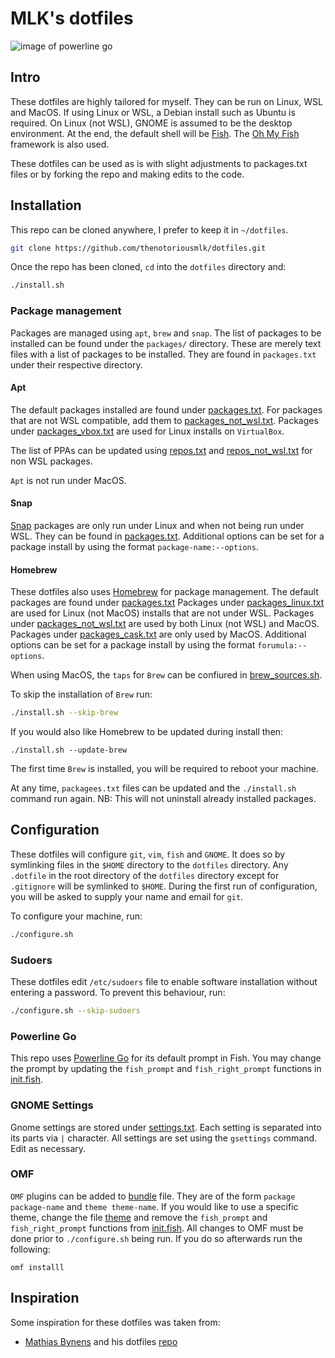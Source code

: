 # MLK's dotfiles

![image of powerline go](https://camo.githubusercontent.com/60297a8d54249c0001ef67b63cba22dd7a73a1ff/68747470733a2f2f7261772e6769746875622e636f6d2f6a7573746a616e6e652f706f7765726c696e652d676f2f6d61737465722f707265766965772e706e67)

## Intro

These dotfiles are highly tailored for myself. They can be run on Linux, WSL and MacOS. If using Linux or WSL, a Debian install such as Ubuntu is required. On Linux (not WSL), GNOME is assumed to be the desktop environment. At the end, the default shell will be [Fish](https://fishshell.com). The [Oh My Fish](https://github.com/oh-my-fish/oh-my-fish) framework is also used.

These dotfiles can be used as is with slight adjustments to packages.txt files or by forking the repo and making edits to the code.

## Installation

This repo can be cloned anywhere, I prefer to keep it in `~/dotfiles`.

```bash
git clone https://github.com/thenotoriousmlk/dotfiles.git
```

Once the repo has been cloned, `cd` into the `dotfiles` directory and:

```bash
./install.sh
```

### Package management

Packages are managed using `apt`, `brew` and `snap`. The list of packages to be installed can be found under the `packages/` directory. These are merely text files with a list of packages to be installed. They are found in `packages.txt` under their respective directory.

#### Apt

The default packages installed are found under [packages.txt](packages/apt/packages.txt). For packages that are not WSL compatible, add them to [packages_not_wsl.txt](packages/apt/packages_not_wsl.txt). Packages under [packages_vbox.txt](packages/apt/packages_vbox.txt) are used for Linux installs on `VirtualBox`.

The list of PPAs can be updated using [repos.txt](packages/apt/repos.txt) and [repos_not_wsl.txt](packages/apt/repos_not_wsl.txt) for non WSL packages.

`Apt` is not run under MacOS.

#### Snap

[Snap](https://snapcraft.io) packages are only run under Linux and when not being run under WSL. They can be found in [packages.txt](packages/snap/packages.txt). Additional options can be set for a package install by using the format `package-name:--options`.

#### Homebrew

These dotfiles also uses [Homebrew](https://brew.sh) for package management. The default packages are found under [packages.txt](packages/brew/packages.txt) Packages under [packages_linux.txt](packages/brew/packages_linux.txt) are used for Linux (not MacOS) installs that are not under WSL. Packages under [packages_not_wsl.txt](packages/brew/packages_not_wsl.txt) are used by both Linux (not WSL) and MacOS. Packages under [packages_cask.txt](packages/brew/packages_cask.txt) are only used by MacOS. Additional options can be set for a package install by using the format `forumula:--options`.

When using MacOS, the `taps` for `Brew` can be confiured in [brew_sources.sh](packages/brew/brew_sources.sh).

To skip the installation of `Brew` run:

```bash
./install.sh --skip-brew
```

If you would also like Homebrew to be updated during install then:

```
./install.sh --update-brew
```

The first time `Brew` is installed, you will be required to reboot your machine.

At any time, `packagees.txt` files can be updated and the `./install.sh` command run again. NB: This will not uninstall already installed packages.

## Configuration

These dotfiles will configure `git`, `vim`, `fish` and `GNOME`. It does so by symlinking files in the `$HOME` directory to the `dotfiles` directory. Any `.dotfile` in the root directory of the `dotfiles` directory except for `.gitignore` will be symlinked to `$HOME`. During the first run of configuration, you will be asked to supply your name and email for `git`.

To configure your machine, run:

```bash
./configure.sh
```

### Sudoers

These dotfiles edit `/etc/sudoers` file to enable software installation without entering a password. To prevent this behaviour, run:

```bash
./configure.sh --skip-sudoers
```

### Powerline Go

This repo uses [Powerline Go](https://github.com/justjanne/powerline-go) for its default prompt in Fish. You may change the prompt by updating the `fish_prompt` and `fish_right_prompt` functions in [init.fish](fish/omf/init.fish).

### GNOME Settings

Gnome settings are stored under [settings.txt](gnome/settings.txt). Each setting is separated into its parts via `|` character. All settings are set using the `gsettings` command. Edit as necessary.

### OMF

`OMF` plugins can be added to [bundle](fish/omf/bundle) file. They are of the form `package package-name` and `theme theme-name`. If you would like to use a specific theme, change the file [theme](fish/omf/theme) and remove the `fish_prompt` and `fish_right_prompt` functions from [init.fish](fish/omf/init.fish). All changes to OMF must be done prior to `./configure.sh` being run. If you do so afterwards run the following:

```fish
omf installl
```

## Inspiration

Some inspiration for these dotfiles was taken from:

- [Mathias Bynens](https://mathiasbynens.be/) and his dotfiles [repo](https://github.com/mathiasbynens/dotfiles)
